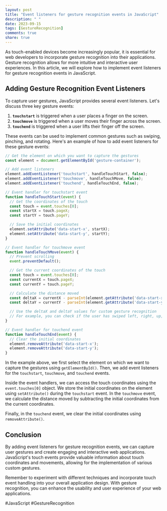 ```yaml
---
layout: post
title: "Event listeners for gesture recognition events in JavaScript"
description: " "
date: 2023-09-15
tags: [GestureRecognition]
comments: true
share: true
---
```


As touch-enabled devices become increasingly popular, it is essential for web developers to incorporate gesture recognition into their applications. Gesture recognition allows for more intuitive and interactive user experiences. In this article, we will explore how to implement event listeners for gesture recognition events in JavaScript.

## Adding Gesture Recognition Event Listeners

To capture user gestures, JavaScript provides several event listeners. Let's discuss three key gesture events:

1. **`touchstart`** is triggered when a user places a finger on the screen.
2. **`touchmove`** is triggered when a user moves their finger across the screen.
3. **`touchend`** is triggered when a user lifts their finger off the screen.

These events can be used to implement common gestures such as swiping, pinching, and rotating. Here's an example of how to add event listeners for these gesture events:

```javascript
// Get the element on which you want to capture the gestures
const element = document.getElementById('gesture-container');

// Add event listeners
element.addEventListener('touchstart', handleTouchStart, false);
element.addEventListener('touchmove', handleTouchMove, false);
element.addEventListener('touchend', handleTouchEnd, false);

// Event handler for touchstart event
function handleTouchStart(event) {
  // Get the coordinates of the touch
  const touch = event.touches[0];
  const startX = touch.pageX;
  const startY = touch.pageY;

  // Save the initial coordinates
  element.setAttribute('data-start-x', startX);
  element.setAttribute('data-start-y', startY);
}

// Event handler for touchmove event
function handleTouchMove(event) {
  // Prevent scrolling
  event.preventDefault();

  // Get the current coordinates of the touch
  const touch = event.touches[0];
  const currentX = touch.pageX;
  const currentY = touch.pageY;

  // Calculate the distance moved
  const deltaX = currentX - parseInt(element.getAttribute('data-start-x'));
  const deltaY = currentY - parseInt(element.getAttribute('data-start-y'));

  // Use the deltaX and deltaY values for custom gesture recognition
  // For example, you can check if the user has swiped left, right, up, or down
}

// Event handler for touchend event
function handleTouchEnd(event) {
  // Clear the initial coordinates
  element.removeAttribute('data-start-x');
  element.removeAttribute('data-start-y');
}
```

In the example above, we first select the element on which we want to capture the gestures using `getElementById()`. Then, we add event listeners for the `touchstart`, `touchmove`, and `touchend` events.

Inside the event handlers, we can access the touch coordinates using the `event.touches[0]` object. We store the initial coordinates on the element using `setAttribute()` during the `touchstart` event. In the `touchmove` event, we calculate the distance moved by subtracting the initial coordinates from the current coordinates.

Finally, in the `touchend` event, we clear the initial coordinates using `removeAttribute()`.

## Conclusion

By adding event listeners for gesture recognition events, we can capture user gestures and create engaging and interactive web applications. JavaScript's touch events provide valuable information about touch coordinates and movements, allowing for the implementation of various custom gestures.

Remember to experiment with different techniques and incorporate touch event handling into your overall application design. With gesture recognition, you can enhance the usability and user experience of your web applications.

#JavaScript #GestureRecognition
